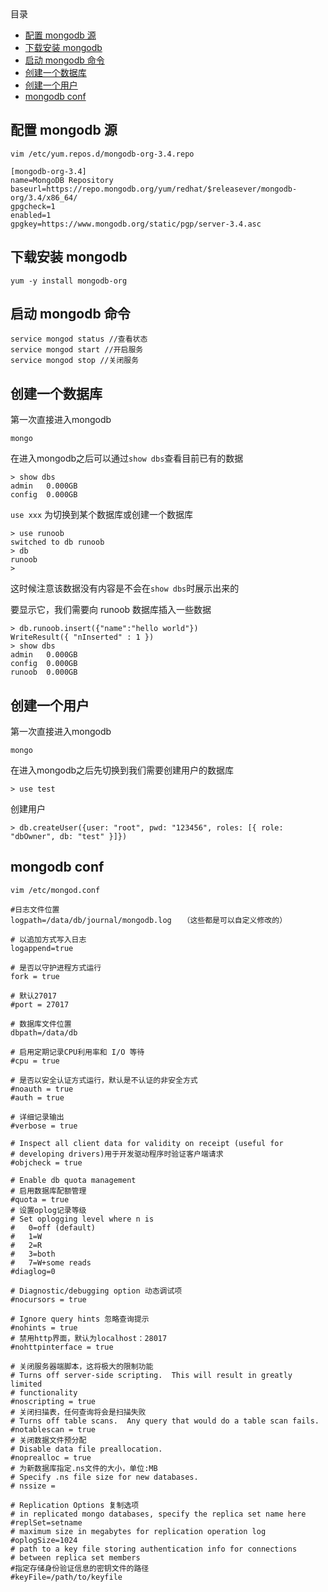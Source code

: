 <!-- START doctoc generated TOC please keep comment here to allow auto update -->
<!-- DON'T EDIT THIS SECTION, INSTEAD RE-RUN doctoc TO UPDATE -->
<div class="help-menu pos-f">目录</div>

- [配置 mongodb 源](#%E9%85%8D%E7%BD%AE-mongodb-%E6%BA%90)
- [下载安装 mongodb](#%E4%B8%8B%E8%BD%BD%E5%AE%89%E8%A3%85-mongodb)
- [启动 mongodb 命令](#%E5%90%AF%E5%8A%A8-mongodb-%E5%91%BD%E4%BB%A4)
- [创建一个数据库](#%E5%88%9B%E5%BB%BA%E4%B8%80%E4%B8%AA%E6%95%B0%E6%8D%AE%E5%BA%93)
- [创建一个用户](#%E5%88%9B%E5%BB%BA%E4%B8%80%E4%B8%AA%E7%94%A8%E6%88%B7)
- [mongodb conf](#mongodb-conf)

<!-- END doctoc generated TOC please keep comment here to allow auto update -->

## 配置 mongodb 源
```
vim /etc/yum.repos.d/mongodb-org-3.4.repo

[mongodb-org-3.4]
name=MongoDB Repository
baseurl=https://repo.mongodb.org/yum/redhat/$releasever/mongodb-org/3.4/x86_64/
gpgcheck=1
enabled=1
gpgkey=https://www.mongodb.org/static/pgp/server-3.4.asc
```

## 下载安装 mongodb
```
yum -y install mongodb-org
```
## 启动 mongodb 命令
```
service mongod status //查看状态
service mongod start //开启服务
service mongod stop //关闭服务
```

## 创建一个数据库
第一次直接进入mongodb
```
mongo
```
在进入mongodb之后可以通过`show dbs`查看目前已有的数据
```
> show dbs
admin   0.000GB
config  0.000GB
```
`use xxx` 为切换到某个数据库或创建一个数据库
```
> use runoob
switched to db runoob
> db
runoob
> 
```
这时候注意该数据没有内容是不会在`show dbs`时展示出来的

要显示它，我们需要向 runoob 数据库插入一些数据
```
> db.runoob.insert({"name":"hello world"})
WriteResult({ "nInserted" : 1 })
> show dbs
admin   0.000GB
config  0.000GB
runoob  0.000GB
```

## 创建一个用户
第一次直接进入mongodb
```
mongo
```
在进入mongodb之后先切换到我们需要创建用户的数据库
```
> use test
```
创建用户
```
> db.createUser({user: "root", pwd: "123456", roles: [{ role: "dbOwner", db: "test" }]})
```

## mongodb conf
```
vim /etc/mongod.conf
``` 
```
#日志文件位置
logpath=/data/db/journal/mongodb.log　　（这些都是可以自定义修改的）

# 以追加方式写入日志
logappend=true

# 是否以守护进程方式运行
fork = true

# 默认27017
#port = 27017

# 数据库文件位置
dbpath=/data/db

# 启用定期记录CPU利用率和 I/O 等待
#cpu = true

# 是否以安全认证方式运行，默认是不认证的非安全方式
#noauth = true
#auth = true

# 详细记录输出
#verbose = true

# Inspect all client data for validity on receipt (useful for
# developing drivers)用于开发驱动程序时验证客户端请求
#objcheck = true

# Enable db quota management
# 启用数据库配额管理
#quota = true
# 设置oplog记录等级
# Set oplogging level where n is
#   0=off (default)
#   1=W
#   2=R
#   3=both
#   7=W+some reads
#diaglog=0

# Diagnostic/debugging option 动态调试项
#nocursors = true

# Ignore query hints 忽略查询提示
#nohints = true
# 禁用http界面，默认为localhost：28017
#nohttpinterface = true

# 关闭服务器端脚本，这将极大的限制功能
# Turns off server-side scripting.  This will result in greatly limited
# functionality
#noscripting = true
# 关闭扫描表，任何查询将会是扫描失败
# Turns off table scans.  Any query that would do a table scan fails.
#notablescan = true
# 关闭数据文件预分配
# Disable data file preallocation.
#noprealloc = true
# 为新数据库指定.ns文件的大小，单位:MB
# Specify .ns file size for new databases.
# nssize =

# Replication Options 复制选项
# in replicated mongo databases, specify the replica set name here
#replSet=setname
# maximum size in megabytes for replication operation log
#oplogSize=1024
# path to a key file storing authentication info for connections
# between replica set members
#指定存储身份验证信息的密钥文件的路径
#keyFile=/path/to/keyfile
```
